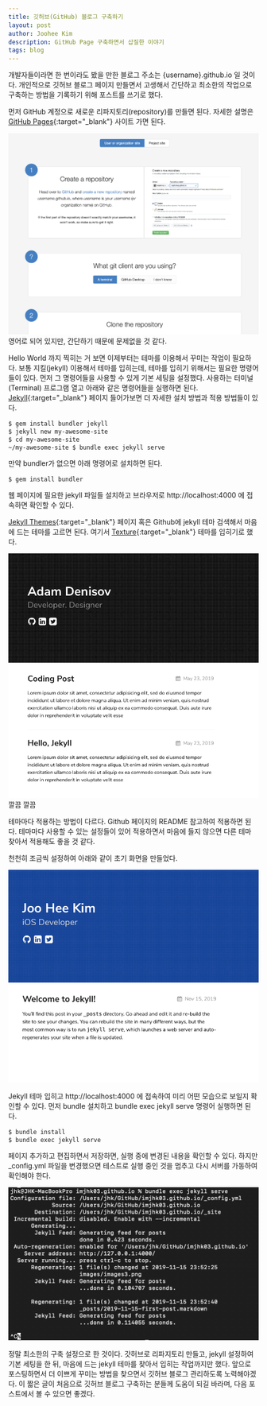 ```yaml
---
title: 깃허브(GitHub) 블로그 구축하기
layout: post
author: Joohee Kim
description: GitHub Page 구축하면서 삽질한 이야기
tags: blog
---
```


개발자들이라면 한 번이라도 봤을 만한 블로그 주소는 {username}.github.io 일 것이다. 개인적으로 깃허브 블로그 페이지 만들면서 고생해서 간단하고 최소한의 작업으로 구축하는 방법을 기록하기 위해 포스트를 쓰기로 했다.

먼저 GitHub 계정으로 새로운 리파지토리(repository)를 만들면 된다. 자세한 설명은 [GitHub Pages][githubpage]{:target="_blank"} 사이트 가면 된다.

![GitHub Page example](/assets/img/2019/11/16/image1.png)
영어로 되어 있지만, 간단하기 때문에 문제없을 것 같다.

Hello World 까지 찍히는 거 보면 이제부터는 테마를 이용해서 꾸미는 작업이 필요하다. 보통 지킬(jekyll) 이용해서 테마를 입히는데, 테마를 입히기 위해서는 필요한 명령어들이 있다. 먼저 그 명령어들을 사용할 수 있게 기본 세팅을 설정했다. 사용하는 터미널(Terminal) 프로그램 열고 아래와 같은 명령어들을 실행하면 된다. [Jekyll][jekyllPage]{:target="_blank"} 페이지 들어가보면 더 자세한 설치 방법과 적용 방법들이 있다.

```terminal
$ gem install bundler jekyll
$ jekyll new my-awesome-site
$ cd my-awesome-site
~/my-awesome-site $ bundle exec jekyll serve
```

만약 bundler가 없으면 아래 명령어로 설치하면 된다.

```terminal
$ gem install bundler
```

웹 페이지에 필요한 jekyll 파일들 설치하고 브라우저로 http://localhost:4000 에 접속하면 확인할 수 있다.

[Jekyll Themes][jekyllThemes]{:target="_blank"} 페이지 혹은 Github에 jekyll 테마 검색해서 마음에 드는 테마를 고르면 된다. 여기서 [Texture][textureTheme]{:target="_blank"} 테마를 입히기로 했다.

![Texture Jekyll Theme Demo](/assets/img/2019/11/16/image2.png)
깔끔 깔끔

테마마다 적용하는 방법이 다르다. Github 페이지의 README 참고하여 적용하면 된다. 테마마다 사용할 수 있는 설정들이 있어 적용하면서 마음에 들지 않으면 다른 테마 찾아서 적용해도 좋을 것 같다.

천천히 조금씩 설정하여 아래와 같이 초기 화면을 만들었다.

![Github Page Jekyll Theme First Look](/assets/img/2019/11/16/image3.png)

Jekyll 테마 입히고 http://localhost:4000 에 접속하여 미리 어떤 모습으로 보일지 확인할 수 있다. 먼저 bundle 설치하고 bundle exec jekyll serve 명령어 실행하면 된다.

```terminal
$ bundle install
$ bundle exec jekyll serve
```

페이지 추가하고 편집하면서 저장하면, 실행 중에 변경된 내용을 확인할 수 있다. 하지만 _config.yml 파일을 변경했으면 테스트로 실행 중인 것을 멈추고 다시 서버를 가동하여 확인해야 한다.

![Terminal Process of bundle exec jekyll serve](/assets/img/2019/11/16/image4.png)


정말 최소한의 구축 설정으로 한 것이다. 갓허브로 리파지토리 만들고, jekyll 설정하여 기본 세팅을 한 뒤, 마음에 드는 jekyll 테마를 찾아서 입히는 작업까지만 했다. 앞으로 포스팅하면서 더 이쁘게 꾸미는 방법을 찾으면서 깃허브 블로그 관리하도록 노력해야겠다. 이 짧은 글이 처음으로 깃허브 블로그 구축하는 분들께 도움이 되길 바라며, 다음 포스트에서 볼 수 있으면 좋겠다.


[githubpage]: https://pages.github.com
[jekyllPage]: https://jekyllrb.com
[jekyllThemes]: http://jekyllthemes.org
[textureTheme]: https://github.com/thelehhman/texture